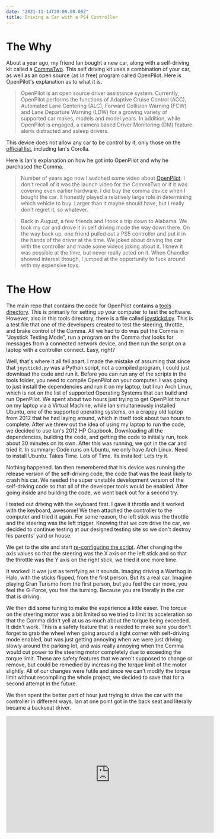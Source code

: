 ```yaml
---
date: "2021-11-14T20:00:00.00Z"
title: Driving a Car with a PS4 Controller
---
```


# The Why

About a year ago, my friend Ian bought a new car, along with a self-driving kit called a [CommaTwo](https://comma.ai/shop/products/two). This self driving kit uses a combination of your car, as well as an open source (as in free) program called OpenPilot. Here is OpenPilot's explanation as to what it is.

> OpenPilot is an open source driver assistance system. Currently, OpenPilot performs the functions of Adaptive Cruise Control (ACC), Automated Lane Centering (ALC), Forward Collision Warning (FCW) and Lane Departure Warning (LDW) for a growing variety of supported car makes, models and model years. In addition, while OpenPilot is engaged, a camera based Driver Monitoring (DM) feature alerts distracted and asleep drivers.

This device does not allow any car to be control by it, only those on the [official list](https://comma.ai/vehicles), including Ian's Corolla.

Here is Ian's explanation on how he got into OpenPilot and why he purchased the Comma.

> Number of years ago now I watched some video about [OpenPilot](https://github.com/commaai/openpilot). I don't recall of it was the launch video for the CommaTwo or if it was covering even earlier hardware. I did buy the comma device when I bought the car. It honestly played a relatively large role in determining which vehicle to buy. Larger than it maybe should have, but I really don't regret it, so whatever.

> Back in August, a few friends and I took a trip down to Alabama. We took my car and drove it in self driving mode the way down there. On the way back up, one friend pulled out a PS5 controller and put it in the hands of the driver at the time. We joked about driving the car with the controller and made some videos joking about it. I knew it was possible at the time, but never really acted on it. When Chandler showed interest though, I jumped at the opportunity to fuck around with my expensive toys.

# The How

The main repo that contains the code for OpenPilot contains a [tools directory](https://github.com/commaai/openpilot/tree/master/tools).
This is primarily for setting up your computer to test the software. However, also in this tools directory, there is a file called [joystickd.py](https://github.com/commaai/OpenPilot/blob/7ca76edf0512e3302c885e3cbfe9b2bfe0844f89/tools/joystick/joystickd.py).
This is a test file that one of the developers created to test the steering, throttle, and brake control of the Comma. All we had to do was put the Comma in "Joystick Testing Mode", run a program on the Comma that looks for messages from a connected network device, and then run the script on a laptop with a controller connect. Easy, right?

Well, that's where it all fell apart. I made the mistake of assuming that since that `joystickd.py` was a Python script, not a compiled program, I could just download the code and run it. Before you can run any of the scripts in the tools folder, you need to compile OpenPilot on your computer. I was going to just install the dependencies and run it on my laptop, but I run Arch Linux, which is not on the list of supported Operating Systems that can build and run OpenPilot. We spent about two hours just trying to get OpenPilot to run on my laptop via a Virtual Machine, while Ian simultaneously installed Ubuntu, one of the supported operating systems, on a crappy old laptop from 2012 that he had laying around, which in itself took about two hours to complete. After we threw out the idea of using my laptop to run the code, we decided to use Ian's 2012 HP Crapbook. Downloading all the dependencies, building the code, and getting the code to initially run, took about 30 minutes on its own. After this was running, we got in the car and tried it. In summary: Code runs on Ubuntu, we only have Arch Linux. Need to install Ubuntu. Takes Time. Lots of Time. Its installed! Lets try it.

Nothing happened. Ian then remembered that his device was running the release version of the self-driving code, the code that was the least likely to crash his car. We needed the super unstable development version of the self-driving code so that all of the developer tools would be enabled. After going inside and building the code, we went back out for a second try.

I tested out driving with the keyboard first. I gave it throttle and it worked with the keyboard, awesome! We then attached the controller to the computer and tried it again. For some reason, the left stick was the throttle and the steering was the left trigger. Knowing that we _can_ drive the car, we decided to continue testing at our designed testing site so we don't destroy his parents' yard or house.

We get to the site and start [re-configuring the script](https://github.com/chand1012/openpilot/blob/30cb959c7649627d1468b1df66d0dfc76003785a/tools/joystick/joystickds4.py). After changing the axis values so that the steering was the X axis on the left stick and so that the throttle was the Y axis on the right stick, we tried it one more time.

It worked! It was just as terrifying as it sounds. Imaging driving a Warthog in Halo, with the sticks flipped, from the first person. But its a real car. Imagine playing Gran Turismo from the first person, but you feel the car move, you feel the G-Force, you feel the turning. Because you are literally in the car that is driving.

We then did some tuning to make the experience a little easer. The torque on the steering motor was a bit limited so we tried to limit its acceleration so that the Comma didn't yell at us as much about the torque being exceeded. It didn't work. This is a safety feature that is needed to make sure you don't forget to grab the wheel when going around a tight corner with self-driving mode enabled, but was just getting annoying when we were just driving slowly around the parking lot, and was really annoying when the Comma would cut power to the steering motor completely due to exceeding the torque limit. These are safety features that we aren't supposed to change or remove, but could be remedied by increasing the torque limit of the motor slightly. All of our changes were futile and since we can't modify the torque limit without recompiling the whole project, we decided to save that for a second attempt in the future.

We then spent the better part of hour just trying to drive the car with the controller in different ways. Ian at one point got in the back seat and literally became a backseat driver.

<iframe width="560" height="315" src="https://www.youtube-nocookie.com/embed/K2-p9NRU7Cs?start=22" title="YouTube video player" frameborder="0" allow="accelerometer; autoplay; clipboard-write; encrypted-media; gyroscope; picture-in-picture" allowfullscreen></iframe>
